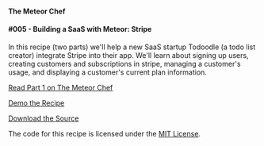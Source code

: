 #### The Meteor Chef
#### \#005 - Building a SaaS with Meteor: Stripe

In this recipe (two parts) we'll help a new SaaS startup Todoodle (a todo list creator) integrate Stripe into their app. We'll learn about signing up users, creating customers and subscriptions in stripe, managing a customer's usage,  and displaying a customer's  current plan information.


[Read Part 1 on The Meteor Chef](http://themeteorchef.com/recipes/building-a-saas-with-meteor-stripe-part-1)  

[Demo the Recipe](http://tmc-005-demo.meteor.com)  

[Download the Source](https://github.com/themeteorchef/saas-stripe/archive/master.zip)

The code for this recipe is licensed under the [MIT License](http://opensource.org/licenses/MIT).
